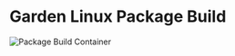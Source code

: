 # Garden Linux Package Build

![Package Build Container](https://github.com/vincinator/gardenlinux-package-build/actions/workflows/container.yml/badge.svg)
